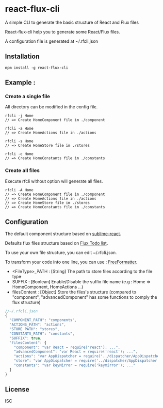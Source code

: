 # react-flux-cli

A simple CLI to generate the basic structure of React and Flux files

React-flux-cli help you to generate some React/Flux files.

A configuration file is generated at ~/.rfcli.json

## Installation

```
npm install -g react-flux-cli
```

## Example :

### Create a single file 

All directory can be modified in the config file.


```
rfcli -j Home
// => Create HomeComponent file in ./component 

rfcli -a Home
// => Create HomeActions file in ./actions 

rfcli -s Home
// => Create HomeStore file in ./stores 

rfcli -c Home
// => Create HomeConstants file in ./constants 
```

### Create all files

Execute rfcli without option will generate all files.

```
rfcli -A Home
// => Create HomeComponent file in ./component 
// => Create HomeActions file in ./actions 
// => Create HomeStore file in ./stores 
// => Create HomeConstants file in ./constants 
```

## Configuration

The default component structure based on [sublime-react](https://github.com/reactjs/sublime-react).

Defaults flux files structure based on [Flux Todo list](http://facebook.github.io/flux/docs/todo-list.html#content).

To use your own file structure, you can edit ~/.rfcli.json.

To transform your code into one line, you can use : [FreeFormatter](http://www.freeformatter.com/javascript-escape.html).


* \<FileType\>_PATH : [String] The path to store files according to the file type
* SUFFIX : [Boolean] Enable/Disable the suffix file name (e.g : Home => HomeComponent, HomeActions ...)
* filesContent : [Object] Store the files's structure (compared to "component", "advancedComponent" has some functions to comply the flux structure)

```javascript
//~/.rfcli.json
{
  "COMPONENT_PATH": "components",
  "ACTIONS_PATH": "actions",
  "STORE_PATH": "stores",
  "CONSTANTS_PATH": "constants",
  "SUFFIX": true,
  "filesContent": {
    "component": "var React = require('react'); ...",
    "advancedComponent": "var React = require('react'); ...",
    "actions": "var AppDispatcher = require('../dispatcher/AppDispatcher'); ...",
    "store": "var AppDispatcher = require('../dispatcher/AppDispatcher'); ...;",
    "constants": "var keyMirror = require('keymirror'); ..."
  }
}
```

## License

ISC
